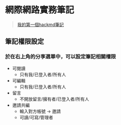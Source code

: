 # 網際網路實務筆記
> [我的第一個hackmd筆記](/@MINAmina/rJtys9WhT)

## 筆記權限設定
### 於在右上角的分享選單中，可以設定筆記相關權限
- 可閱讀
  - 只有我/已登入者/所有人
- 可編輯
  - 只有我/已登入者/所有人
- 留言
  - 不開放留言/擁有者/已登入者/所有人
- 邀請共編
  - 輸入對方帳號 → 邀請
  - 可讀/可寫/管理者


